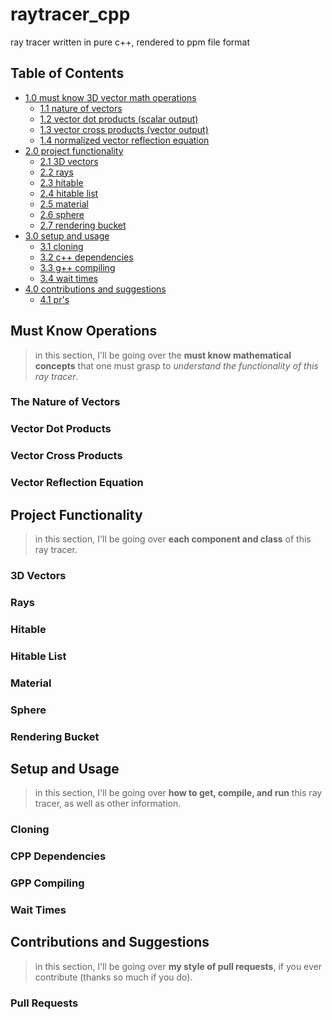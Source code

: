 # raytracer_cpp
ray tracer written in pure c++, rendered to ppm file format

## Table of Contents
  - [1.0 must know 3D vector math operations](#must-know-operations)
    - [1.1 nature of vectors](#the-nature-of-vectors)
    - [1.2 vector dot products (scalar output)](#vector-dot-products)
    - [1.3 vector cross products (vector output)](#vector-cross-products)
    - [1.4 normalized vector reflection equation](#vector-reflection-equation)
  - [2.0 project functionality](#project-functionality)
    - [2.1 3D vectors](#3d-vectors)
    - [2.2 rays](#rays)
    - [2.3 hitable](#hitable)
    - [2.4 hitable list](#hitable-list)
    - [2.5 material](#material)
    - [2.6 sphere](#sphere)
    - [2.7 rendering bucket](#rendering-bucket)
  - [3.0 setup and usage](#setup-and-usage)
    - [3.1 cloning](#cloning)
    - [3.2 c++ dependencies](#cpp-dependencies)
    - [3.3 g++ compiling](#gpp-compiling)
    - [3.4 wait times](#wait-times)
  - [4.0 contributions and suggestions](#contributions-and-suggestions)
    - [4.1 pr's](#pull-requests)
## Must Know Operations
> in this section, I'll be going over the **must know mathematical concepts** that one must grasp to *understand the functionality of this ray tracer*.
### The Nature of Vectors

### Vector Dot Products

### Vector Cross Products

### Vector Reflection Equation

## Project Functionality
> in this section, I'll be going over **each component and class** of this ray tracer.
### 3D Vectors

### Rays

### Hitable

### Hitable List

### Material

### Sphere

### Rendering Bucket

## Setup and Usage
> in this section, I'll be going over **how to get, compile, and run** this ray tracer, as well as other information.
### Cloning

### CPP Dependencies

### GPP Compiling

### Wait Times

## Contributions and Suggestions
> in this section, I'll be going over **my style of pull requests**, if you ever contribute (thanks so much if you do).
### Pull Requests






